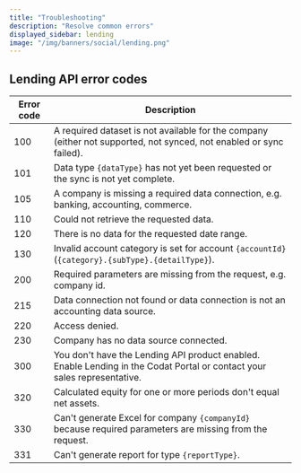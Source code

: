 ```yaml
---
title: "Troubleshooting"
description: "Resolve common errors"
displayed_sidebar: lending
image: "/img/banners/social/lending.png"
---
```


## Lending API error codes

| Error code | Description | 
| ---------- | ----------- | 
| 100 | A required dataset is not available for the company (either not supported, not synced, not enabled or sync failed). | 
| 101 | Data type `{dataType}` has not yet been requested or the sync is not yet complete. | 
| 105 | A company is missing a required data connection, e.g. banking, accounting, commerce. | 
| 110 | Could not retrieve the requested data. | 
| 120 | There is no data for the requested date range. | 
| 130 | Invalid account category is set for account `{accountId}` (`{category}.{subType}.{detailType}`). | 
| 200 | Required parameters are missing from the request, e.g. company id. | 
| 215 | Data connection not found or data connection is not an accounting data source. | 
| 220 | Access denied. | 
| 230 | Company has no data source connected. | 
| 300 | You don't have the Lending API product enabled. Enable Lending in the Codat Portal or contact your sales representative. | 
| 320 | Calculated equity for one or more periods don't equal net assets. | 
| 330 | Can't generate Excel for company `{companyId}` because required parameters are missing from the request. | 
| 331 | Can't generate report for type `{reportType}`. | 